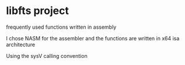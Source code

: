 # libfts project

frequently used functions written in assembly

I chose NASM for the assembler and the functions are written in x64 isa
architecture

Using the sysV calling convention
